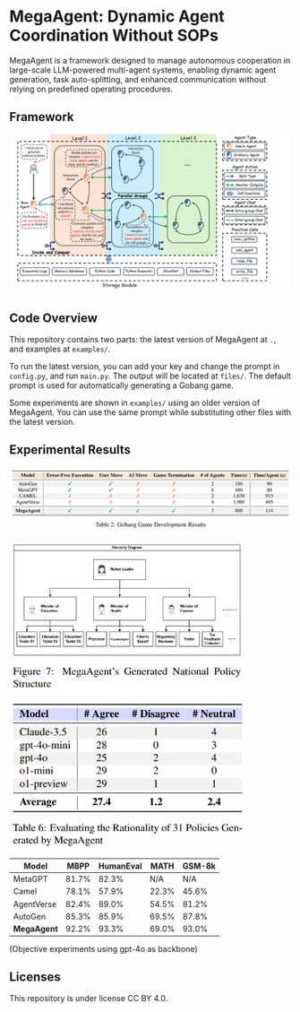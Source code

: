 # MegaAgent: Dynamic Agent Coordination Without SOPs 

MegaAgent is a framework designed to manage autonomous cooperation in  large-scale LLM-powered multi-agent systems, enabling dynamic agent  generation, task auto-splitting, and enhanced communication without  relying on predefined operating procedures.



## Framework

![fig](examples/fig.png)

## Code Overview

This repository contains two parts: the latest version of MegaAgent at `.`, and examples at `examples/`.

To run the latest version, you can add your key and change the prompt in `config.py`, and run `main.py`. The output will be located at `files/`. The default prompt is used for automatically generating a Gobang game.

Some experiments are shown in `examples/` using an older version of MegaAgent. You can use the same prompt while substituting other files with the latest version.

## Experimental Results

![fig2](examples/fig2.png)

<img src="examples/fig3.png" alt="fig3" width="420px" />

| Model         | MBPP  | HumanEval | MATH  | GSM-8k |
| ------------- | ----- | --------- | ----- | ------ |
| MetaGPT       | 81.7% | 82.3%     | N/A   | N/A    |
| Camel         | 78.1% | 57.9%     | 22.3% | 45.6%  |
| AgentVerse    | 82.4% | 89.0%     | 54.5% | 81.2%  |
| AutoGen       | 85.3% | 85.9%     | 69.5% | 87.8%  |
| **MegaAgent** | 92.2% | 93.3%     | 69.0% | 93.0%  |

(Objective experiments using gpt-4o as backbone)



## Licenses

This repository is under license CC BY 4.0.

